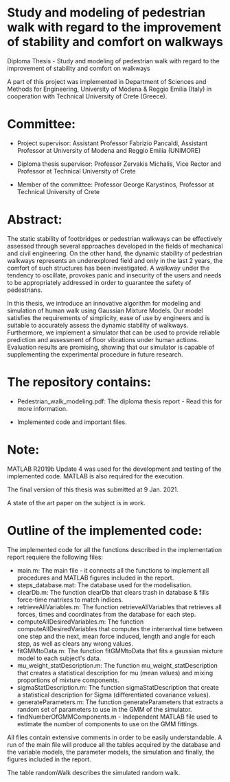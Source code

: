 # Study and modeling of pedestrian walk with regard to the improvement of stability and comfort on walkways
Diploma Thesis - Study and modeling of pedestrian walk with regard to the improvement of stability and comfort on walkways

A part of this project was implemented in Department of Sciences and Methods for Engineering, University of Modena & Reggio Emilia (Italy) in cooperation with Technical University of Crete (Greece).

# Committee:
- Project supervisor: Assistant Professor Fabrizio Pancaldi, Assistant Professor at University of Modena and Reggio Emilia (UNIMORE)

- Diploma thesis supervisor: Professor Zervakis Michalis, Vice Rector and Professor at Technical University of Crete

- Member of the committee: Professor George Karystinos, Professor at Technical University of Crete

# Abstract:
The static stability of footbridges or pedestrian walkways can be effectively assessed through several approaches developed in the fields of mechanical and civil engineering. On the other hand, the dynamic stability of pedestrian walkways represents an underexplored field and only in the last 2 years, the comfort of such structures has been investigated. A walkway under the tendency to oscillate, provokes panic and insecurity of the users and needs to be appropriately addressed in order to guarantee the safety of pedestrians.

In this thesis, we introduce an innovative algorithm for modeling and simulation of human walk using Gaussian Mixture Models. Our model satisfies the requirements of simplicity, ease of use by engineers and is suitable to accurately assess the dynamic stability of walkways. Furthermore, we implement a simulator that can be used to provide reliable prediction and assessment of floor vibrations under human actions. Evaluation results are promising, showing that our simulator is capable of supplementing the experimental procedure in future research.

# The repository contains:
- Pedestrian_walk_modeling.pdf: The diploma thesis report - Read this for more information.

- Implemented code and important files.

# Note:
MATLAB R2019b Update 4 was used for the development and testing of the implemented code. MATLAB is also required for the execution.

The final version of this thesis was submitted at 9 Jan. 2021.

A state of the art paper on the subject is in work.

# Outline of the implemented code:
The implemented code for all the functions described in the implementation report requiere the following files:
- main.m: The main file - it connects all the functions to implement all procedures and MATLAB figures included in the report.
- steps_database.mat: The database used for the modelisation.
- clearDb.m: The function clearDb that clears trash in database & fills force-time matrixes to match indices.
- retrieveAllVariables.m: The function retrieveAllVariables that retrieves all forces, times and coordinates from the database for each step.
- computeAllDesiredVariables.m: The function computeAllDesiredVariables that computes the interarrival time between one step and the next, mean force induced, length and angle for each step, as well as clears any wrong values.
- fitGMMtoData.m: The function fitGMMtoData that fits a gaussian mixture model to each subject's data.
- mu_weight_statDescription.m: The function mu_weight_statDescription that creates a statistical description for mu (mean values) and mixing proportions of mixture components.
- sigmaStatDescription.m: The function sigmaStatDescription that create a statistical description for Sigma (differentiated covariance values).
- generateParameters.m: The function generateParameters that extracts a random set of parameters to use in the GMM of the simulator.
- findNumberOfGMMComponents.m - Independent MATLAB file used to estimate the number of components to use on the GMM fittings.

All files contain extensive comments in order to be easily understandable. A run of the main file will produce all the tables acquired by the database and the variable models, the parameter models, the simulation and finally, the figures included in the report.

The table randomWalk describes the simulated random walk.
